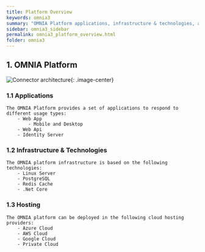 ```yaml
---
title: Platform Overview
keywords: omnia3
summary: "OMNIA Platform applications, infrastructure & technologies, and hosting"
sidebar: omnia3_sidebar
permalink: omnia3_platform_overview.html
folder: omnia3
---
```


## 1. OMNIA Platform

![Connector architecture](images\platform_overview.png){: .image-center}

###   1.1 Applications

    The OMNIA Platform provides a set of applications to respond to different usage types:
        - Web App
            - Mobile and Desktop
        - Web Api
        - Identity Server

###   1.2 Infrastructure & Technologies
    
    The OMNIA platform infrastructure is based on the following technologies:
        - Linux Server
        - PostgreSQL
        - Redis Cache
        - .Net Core
    
###   1.3 Hosting

    The OMNIA platform can be deployed in the following cloud hosting providers:
        - Azure Cloud
        - AWS Cloud
        - Google Cloud
        - Private Cloud
